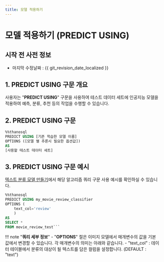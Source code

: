 ```yaml
---
title: 모델 적용하기
---
```


# __모델 적용하기 (PREDICT USING)__

## 시작 전 사전 정보

- 마지막 수정날짜 : {{ git_revision_date_localized }}

## __1. PREDICT USING 구문 개요__

사용자는 "__PREDICT USING__" 구문을 사용하여 테스트 데이터 세트에 인공지능 모델을 적용하여 예측, 분류, 추천 등의 작업을 수행할 수 있습니다.  

## __2. PREDICT USING 구문__ 

```sql
%%thanosql
PREDICT USING [기존 학습한 모델 이름]
OPTIONS ([모델 별 추론시 필요한 옵션값])
AS
[사용할 테스트 데이터 세트]
```

## __3. PREDICT USING 구문 예시__ 
[텍스트 분류 모델 만들기](/tutorials/thanosql_ml/classification/classification_electra/)에서 해당 알고리즘 쿼리 구문 사용 예시를 확인하실 수 있습니다.

```sql
%%thanosql
PREDICT USING my_movie_review_classifier
OPTIONS (
    text_col='review'
    )
AS
SELECT *
FROM movie_review_test```
```

!!! note "__쿼리 세부 정보__" 
    - "__OPTIONS__" 절은 이미지 모델에서 매개변수의 값을 기본값에서 변경할 수 있습니다. 각 매개변수의 의미는 아래와 같습니다.
        - "text_col" : 데이터 테이블에서 분류의 대상이 될 텍스트를 담은 컬럼을 설정합니다. (DEFAULT : "text")
